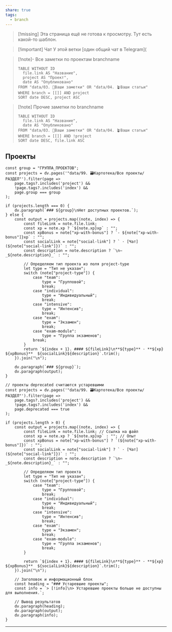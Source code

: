 ```yaml
---
share: true
tags:
  - branch
---
```


> [!missing] 
> Эта страница ещё не готова к просмотру. Тут есть какой-то шаблон.

> [!important] Чат
>  У этой ветки [один общий чат в Telegram](

> [!note]- Все заметки по проектам branchname
> ```dataview
> TABLE WITHOUT ID
> 	file.link AS "Название",
> 	project AS "Проект",
> 	date AS "Опубликовано"
> FROM "data/03. 🌱Ваши заметки" OR "data/04. 🪴Ваши статьи"
> WHERE branch = [[]] AND project
> SORT date DESC, project ASC
> ``` 

> [!note] Прочие заметки по branchname
> ```dataview
> TABLE WITHOUT ID
> 	file.link AS "Название",
> 	date AS "Опубликовано"
> FROM "data/03. 🌱Ваши заметки" OR "data/04. 🪴Ваши статьи"
> WHERE branch = [[]] AND !project
> SORT date DESC, file.link ASC
> ``` 

## Проекты
```dataviewjs
const group = "ГРУППА_ПРОЕКТОВ";
const projects = dv.pages('"data/99. 🗃️Картотека/Все проекты/РАЗДЕЛ"').filter(page => 
    page.tags?.includes('project') && 
    !page.tags?.includes('index') && 
    page.group === group
);

if (projects.length === 0) {
    dv.paragraph(`### ${group}\nНет доступных проектов.`);
} else {
    const output = projects.map((note, index) => {
        const fileLink = note.file.link;
        const xp = note.xp ? `${note.xp}xp` : "";
        const xpBonus = note["xp-with-bonus"] ? `- ${note["xp-with-bonus"]}xp` : "";
		const socialLink = note["social-link"] ? ` · [Чат](${note["social-link"]})` : "";
        const description = note.description ? `\n— _${note.description}_` : "";

        // Определяем тип проекта из поля project-type
        let type = "Тип не указан";
        switch (note["project-type"]) {
            case "team":
                type = "Групповой";
                break;
            case "individual":
                type = "Индивидуальный";
                break;
            case "intensive":
                type = "Интенсив";
                break;
            case "exam":
                type = "Экзамен";
                break;
            case "exam-module":
				type = "Группа экзаменов";
			break;
        }
        return `${index + 1}. #### ${fileLink}\n**${type}** · **${xp} ${xpBonus}**  ${socialLink}${description}`.trim();
    }).join("\n");

    dv.paragraph(`### ${group}`);
    dv.paragraph(output);
}
```

```dataviewjs
// проекты deprecated считаются устаревшими
const projects = dv.pages('"data/99. 🗃️Картотека/Все проекты/РАЗДЕЛ"').filter(page => 
    page.tags?.includes('project') && 
    !page.tags?.includes('index') && 
    page.deprecated === true
);

if (projects.length > 0) {
    const output = projects.map((note, index) => {
        const fileLink = note.file.link; // Ссылка на файл
        const xp = note.xp ? `${note.xp}xp` : ""; // Опыт
        const xpBonus = note["xp-with-bonus"] ? `(${note["xp-with-bonus"]})` : "";
        const socialLink = note["social-link"] ? ` · [Чат](${note["social-link"]})` : "";
        const description = note.description ? `\n— _${note.description}_` : "";

        // Определяем тип проекта
        let type = "Тип не указан";
        switch (note["project-type"]) {
            case "team":
                type = "Групповой";
                break;
            case "individual":
                type = "Индивидуальный";
                break;
            case "intensive":
                type = "Интенсив";
                break;
            case "exam":
                type = "Экзамен";
                break;
            case "exam-module":
                type = "Группа экзаменов";
                break;
        }

        return `${index + 1}. #### ${fileLink}\n**${type}** · **${xp} ${xpBonus}**  ${socialLink}${description}`.trim();
    }).join("\n");

    // Заголовок и информационный блок
    const heading = "### Устаревшие проекты";
    const info = `> [!info]\n> Устаревшие проекты больше не доступны для выполнения.`;

    // Вывод результатов
    dv.paragraph(heading);
    dv.paragraph(output);
    dv.paragraph(info);
}
```

---